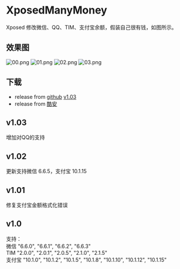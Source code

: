 # XposedManyMoney
Xposed 修改微信、QQ、TIM、支付宝余额，假装自己很有钱，如图所示。
## 效果图
![00.png](https://raw.githubusercontent.com/wuxiaosu/XposedManyMoney/master/screenshots/00.png)
![01.png](https://raw.githubusercontent.com/wuxiaosu/XposedManyMoney/master/screenshots/01.png)
![02.png](https://raw.githubusercontent.com/wuxiaosu/XposedManyMoney/master/screenshots/02.png)
![03.png](https://raw.githubusercontent.com/wuxiaosu/XposedManyMoney/master/screenshots/03.png)
## 下载
- release from [github](https://github.com/wuxiaosu/XposedManyMoney/releases) [v1.03](https://github.com/wuxiaosu/XposedManyMoney/releases/tag/v1.03) 
- release from [酷安](https://www.coolapk.com/apk/178402) 
## v1.03  
增加对QQ的支持
## v1.02  
更新支持微信 6.6.5，支付宝 10.1.15
## v1.01  
修复支付宝金额格式化错误
## v1.0  
支持：  
微信 "6.6.0", "6.6.1", "6.6.2", "6.6.3"  
TIM "2.0.0", "2.0.1", "2.0.5", "2.1.0", "2.1.5"  
支付宝 "10.1.0", "10.1.2", "10.1.5", "10.1.8", "10.1.10", "10.1.12", "10.1.15"